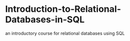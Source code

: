# Introduction-to-Relational-Databases-in-SQL
an introductory course for relational databases using SQL
